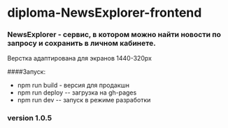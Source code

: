 # diploma-NewsExplorer-frontend

### NewsExplorer - сервис, в котором можно найти новости по запросу и сохранить в личном кабинете.

Верстка адаптирована для экранов 1440-320px

####Запуск:

- npm run build - версия для продакшн
- npm run deploy -- загрузка на gh-pages
- npm run dev -- запуск в режиме разработки

### version 1.0.5
